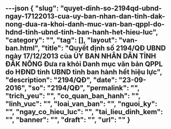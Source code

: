 ---json
{
    "slug": "quyet-dinh-so-2194qd-ubnd-ngay-17122013-cua-uy-ban-nhan-dan-tinh-dak-nong-dua-ra-khoi-danh-muc-van-ban-qppl-do-hdnd-tinh-ubnd-tinh-ban-hanh-het-hieu-luc",
    "category": "",
    "tag": [],
    "layout": "van-ban.html",
    "title": "Quyết định số 2194/QĐ UBND ngày 17/12/2013 của ỦY BAN NHÂN DÂN TỈNH ĐĂK NÔNG Đưa ra khỏi Danh mục văn bản QPPL do HĐND tỉnh UBND tỉnh ban hành hết hiệu lực",
    "description": "2194/QĐ",
    "date": "23-09-2016",
    "so": "2194/QĐ",
    "permalink": "",
    "trich_yeu": "",
    "co_quan_ban_hanh": "",
    "linh_vuc": "",
    "loai_van_ban": "",
    "nguoi_ky": "",
    "ngay_co_hieu_luc": "",
    "tai_lieu_dinh_kem": "",
    "banner": "",
    "draft": "",
    "url": ""
}
---
